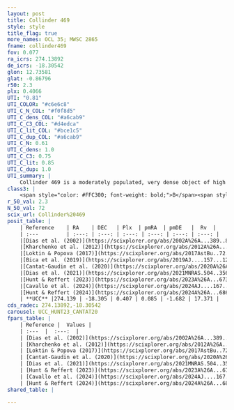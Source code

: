 ```yaml
---
layout: post
title: Collinder 469
style: style
title_flag: true
more_names: OCL 35; MWSC 2865
fname: collinder469
fov: 0.077
ra_icrs: 274.13892
de_icrs: -18.30542
glon: 12.73581
glat: -0.86796
r50: 2.3
plx: 0.4066
UTI: "0.81"
UTI_COLOR: "#c6e6c8"
UTI_C_N_COL: "#f0f8d5"
UTI_C_dens_COL: "#a6cab9"
UTI_C_C3_COL: "#d4edca"
UTI_C_lit_COL: "#bce1c5"
UTI_C_dup_COL: "#a6cab9"
UTI_C_N: 0.61
UTI_C_dens: 1.0
UTI_C_C3: 0.75
UTI_C_lit: 0.85
UTI_C_dup: 1.0
UTI_summary: |
    Collinder 469 is a moderately populated, very dense object of high C3 quality. It is well-studied in the literature.
class3: |
    <span style="color: #FFC300; font-weight: bold;">B</span><span style="color: green; font-weight: bold;">A</span>
r_50_val: 2.3
N_50_val: 72
scix_url: Collinder%20469
posit_table: |
    | Reference    | RA    | DEC   | Plx  | pmRA  | pmDE   |  Rv  |
    | :---         | :---: | :---: | :---: | :---: | :---: | :---: |
    |[Dias et al. (2002)](https://scixplorer.org/abs/2002A%26A...389..871D) | 274.142 | -18.312 | -- | 1.09 | -1.52 | -- |
    |[Kharchenko et al. (2012)](https://scixplorer.org/abs/2012A%26A...543A.156K) | 274.127 | -18.3 | -- | 1.78 | -2.03 | -- |
    |[Loktin & Popova (2017)](https://scixplorer.org/abs/2017AstBu..72..257L) | 274.14 | -18.313 | -- | 3.218 | -1.02 | -- |
    |[Bica et al. (2019)](https://scixplorer.org/abs/2019AJ....157...12B) | 274.139 | -18.314 | -- | -- | -- | -- |
    |[Cantat-Gaudin et al. (2020)](https://scixplorer.org/abs/2020A%26A...640A...1C) | 274.143 | -18.309 | 0.399 | 0.089 | -1.679 | -- |
    |[Dias et al. (2021)](https://scixplorer.org/abs/2021MNRAS.504..356D) | 274.138 | -18.318 | 0.387 | 0.08 | -1.677 | -- |
    |[Hunt & Reffert (2023)](https://scixplorer.org/abs/2023A%26A...673A.114H) | 274.142 | -18.307 | 0.397 | 0.082 | -1.694 | -- |
    |[Cavallo et al. (2024)](https://scixplorer.org/abs/2024AJ....167...12C) | 274.139 | -18.321 | 0.399 | -- | -- | -- |
    |[Hunt & Reffert (2024)](https://scixplorer.org/abs/2024A%26A...686A..42H) | 274.142 | -18.307 | 0.397 | 0.082 | -1.694 | -- |
    | **UCC** |274.139 | -18.305 | 0.407 | 0.085 | -1.682 | 17.371 | 
cds_radec: 274.13892,-18.30542
carousel: UCC_HUNT23_CANTAT20
fpars_table: |
    | Reference |  Values |
    | :---  |  :---:  |
    | [Dias et al. (2002)](https://scixplorer.org/abs/2002A%26A...389..871D) | `E(B-V)=0.418, Dist=1481.0, Age=7.799` |
    | [Kharchenko et al. (2012)](https://scixplorer.org/abs/2012A%26A...543A.156K) | `e_bv=1.145, distance=1277, log_age=8.0` |
    | [Loktin & Popova (2017)](https://scixplorer.org/abs/2017AstBu..72..257L) | `E(B-V)=0.442, Dmod=10.898, logt=7.849` |
    | [Cantat-Gaudin et al. (2020)](https://scixplorer.org/abs/2020A%26A...640A...1C) | `AVNN=1.96, DMNN=11.92, AgeNN=6.98` |
    | [Dias et al. (2021)](https://scixplorer.org/abs/2021MNRAS.504..356D) | `Av=1.954, Dist=2040, logage=8.437, [Fe/H]=0.27` |
    | [Hunt & Reffert (2023)](https://scixplorer.org/abs/2023A%26A...673A.114H) | `AV50=2.074, diffAV50=2.499, MOD50=11.777, logAge50=7.541` |
    | [Cavallo et al. (2024)](https://scixplorer.org/abs/2024AJ....167...12C) | `AV50=2.89, dMod50=11.52, logAge50=7.36, [Fe/H]50=-0.57` |
    | [Hunt & Reffert (2024)](https://scixplorer.org/abs/2024A%26A...686A..42H) | `MassJ=699.753` |
shared_table: |
    
---
```

